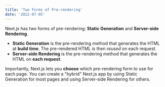 ```yaml
---
title: 'Two Forms of Pre-rendering'
date: '2022-07-05'
---
```


Next.js has two forms of pre-rendering: **Static Generation** and **Server-side Rendering**.

- **Static Generation** is the pre-rendering method that generates the HTML at **build time**. The pre-rendered HTML is then _reused_ on each request.
- **Server-side Rendering** is the pre-rendering method that generates the HTML on **each request**.

Importantly, Next.js lets you **choose** which pre-rendering form to use for each page. You can create a "hybrid" Next.js app by using Static Generation for most pages and using Server-side Rendering for others.
